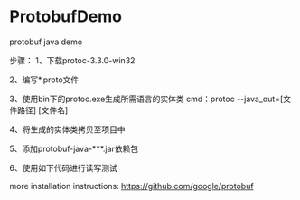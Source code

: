 # ProtobufDemo
protobuf java demo

步骤：
1、下载protoc-3.3.0-win32

2、编写*.proto文件

3、使用bin下的protoc.exe生成所需语言的实体类
cmd：protoc --java_out=[文件路径] [文件名]

4、将生成的实体类拷贝至项目中

5、添加protobuf-java-***.jar依赖包

6、使用如下代码进行读写测试

 more installation instructions: https://github.com/google/protobuf
